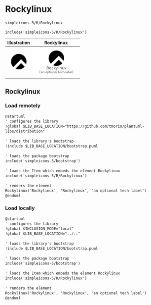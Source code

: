 # Rockylinux


```text
simpleicons-5/R/Rockylinux
```

```text
include('simpleicons-5/R/Rockylinux')
```



| Illustration | Rockylinux |
| :---: | :---: |
| ![illustration for Illustration](../../simpleicons-5/R/Rockylinux.png) | ![illustration for Rockylinux](../../simpleicons-5/R/Rockylinux.Local.png) |




## Rockylinux

### Load remotely
```plantuml
@startuml
' configures the library
!global $LIB_BASE_LOCATION="https://github.com/tmorin/plantuml-libs/distribution"

' loads the library's bootstrap
!include $LIB_BASE_LOCATION/bootstrap.puml

' loads the package bootstrap
include('simpleicons-5/bootstrap')

' loads the Item which embeds the element Rockylinux
include('simpleicons-5/R/Rockylinux')

' renders the element
Rockylinux('Rockylinux', 'Rockylinux', 'an optional tech label')
@enduml
```

### Load locally
```plantuml
@startuml
' configures the library
!global $INCLUSION_MODE="local"
!global $LIB_BASE_LOCATION="../.."

' loads the library's bootstrap
!include $LIB_BASE_LOCATION/bootstrap.puml

' loads the package bootstrap
include('simpleicons-5/bootstrap')

' loads the Item which embeds the element Rockylinux
include('simpleicons-5/R/Rockylinux')

' renders the element
Rockylinux('Rockylinux', 'Rockylinux', 'an optional tech label')
@enduml
```


